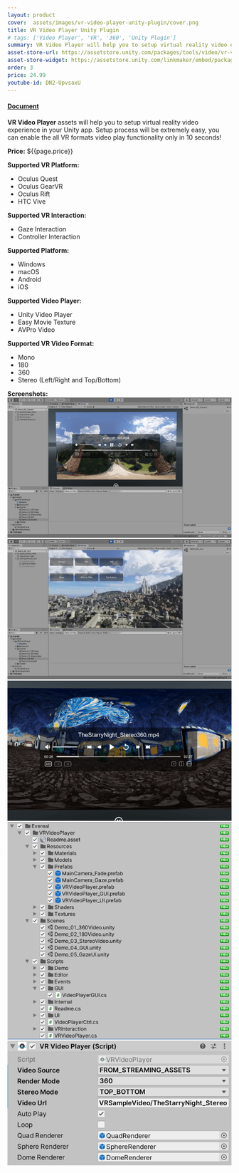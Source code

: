 ```yaml
---
layout: product
cover:  assets/images/vr-video-player-unity-plugin/cover.png
title: VR Video Player Unity Plugin
# tags: ['Video Player', 'VR', '360', 'Unity Plugin']
summary: VR Video Player will help you to setup virtual reality video experience in your Unity application.
asset-store-url: https://assetstore.unity.com/packages/tools/video/vr-video-player-82597?aid=1100l9ebS
asset-store-widget: https://assetstore.unity.com/linkmaker/embed/package/82597/widget?aid=1100l9ebS
order: 3
price: 24.99
youtube-id: DN2-UpvsaxU
---
```


<h4><a href="/docs/vr-video-player-unity-plugin/">Document</a></h4>

<b>VR Video Player</b> assets will help you to setup virtual reality video experience in your Unity app.
Setup process will be extremely easy, you can enable the all VR formats video play functionality only in 10 seconds!

<b>Price:</b> ${{page.price}}

<b>Supported VR Platform:</b>
* Oculus Quest
* Oculus GearVR
* Oculus Rift
* HTC Vive

<b>Supported VR Interaction:</b>
* Gaze Interaction
* Controller Interaction

<b>Supported Platform:</b>
* Windows
* macOS
* Android
* iOS

<b>Supported Video Player:</b>
* Unity Video Player
* Easy Movie Texture
* AVPro Video

<b>Supported VR Video Format:</b>
* Mono
* 180
* 360
* Stereo (Left/Right and Top/Bottom)

<b>Screenshots:</b>
![VR Video Player Screenshot 1](/assets/images/vr-video-player-unity-plugin/screenshot-1.png)
![VR Video Player Screenshot 2](/assets/images/vr-video-player-unity-plugin/screenshot-2.png)
![VR Video Player Screenshot 3](/assets/images/vr-video-player-unity-plugin/screenshot-3.png)
![VR Video Player Screenshot 4](/assets/images/vr-video-player-unity-plugin/screenshot-4.png)
![VR Video Player Screenshot 5](/assets/images/vr-video-player-unity-plugin/screenshot-5.png)